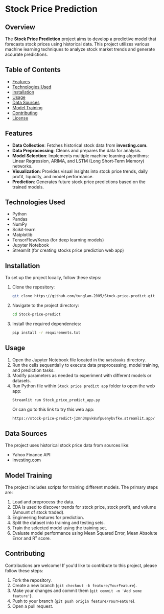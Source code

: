 # Stock Price Prediction

## Overview
The **Stock Price Prediction** project aims to develop a predictive model that forecasts stock prices using historical data. This project utilizes various machine learning techniques to analyze stock market trends and generate accurate predictions.

## Table of Contents
- [Features](#features)
- [Technologies Used](#technologies-used)
- [Installation](#installation)
- [Usage](#usage)
- [Data Sources](#data-sources)
- [Model Training](#model-training)
- [Contributing](#contributing)
- [License](#license)

## Features
- **Data Collection**: Fetches historical stock data from **investing.com**.
- **Data Preprocessing**: Cleans and prepares the data for analysis.
- **Model Selection**: Implements multiple machine learning algorithms: Linear Regression, ARIMA, and LSTM (Long Short-Term Memory) networks.
- **Visualization**: Provides visual insights into stock price trends, daily profit, liquidity, and model performance.
- **Prediction**: Generates future stock price predictions based on the trained models.

## Technologies Used
- Python
- Pandas
- NumPy
- Scikit-learn
- Matplotlib
- TensorFlow/Keras (for deep learning models)
- Jupyter Notebook
- Streamlit (for creating stocks price prediction web app)

## Installation
To set up the project locally, follow these steps:

1. Clone the repository:
   ```bash
   git clone https://github.com/tunglam-2005/Stock-price-predict.git
   ```
2. Navigate to the project directory:
   ```bash
   cd Stock-price-predict
   ```
3. Install the required dependencies:
   ```bash
   pip install -r requirements.txt
   ```

## Usage
1. Open the Jupyter Notebook file located in the `notebooks` directory.
2. Run the cells sequentially to execute data preprocessing, model training, and prediction tasks.
3. Modify parameters as needed to experiment with different models or datasets.
4. Run Python file within `Stock price predict app` folder to open the web app:
   ```bash
   Streamlit run Stock_price_predict_app.py
   ```
   Or can go to this link to try this web app:
   ```bash
   https://stock-price-predict-jzmn3mpvk8ufpuenybvfkw.streamlit.app/
   ```

## Data Sources
The project uses historical stock price data from sources like:
- Yahoo Finance API
- Investing.com

## Model Training
The project includes scripts for training different models. The primary steps are:
1. Load and preprocess the data.
2. EDA is used to discover trends for stock price, stock profit, and volume (Amount of stock traded).
3. Engineering features for prediction.
4. Split the dataset into training and testing sets.
5. Train the selected model using the training set.
6. Evaluate model performance using Mean Squared Error, Mean Absolute Error and R² score.

## Contributing
Contributions are welcome! If you'd like to contribute to this project, please follow these steps:
1. Fork the repository.
2. Create a new branch (`git checkout -b feature/YourFeature`).
3. Make your changes and commit them (`git commit -m 'Add some feature'`).
4. Push to your branch (`git push origin feature/YourFeature`).
5. Open a pull request.
